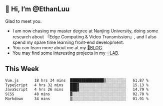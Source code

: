 ## 👋 Hi, I’m @EthanLuu

Glad to meet you.

- I am now chasing my master degree at Nanjing University, doing some research about 「Edge Computing & Video Transmission」, and I also spend my spare time learning front-end development.
- You can learn more about me at my [📝BLOG](https://blog.ethanloo.cn).
- You may find some interesting projects in my [💡LAB](https://lab.ethanloo.cn).

## This Week
<!--START_SECTION:waka-->

```txt
Vue.js       18 hrs 34 mins  ███████████████▒░░░░░░░░░   61.87 %
TypeScript   4 hrs 32 mins   ███▓░░░░░░░░░░░░░░░░░░░░░   15.13 %
JavaScript   4 hrs 26 mins   ███▓░░░░░░░░░░░░░░░░░░░░░   14.79 %
SCSS         48 mins         ▓░░░░░░░░░░░░░░░░░░░░░░░░   02.70 %
Markdown     34 mins         ▒░░░░░░░░░░░░░░░░░░░░░░░░   01.91 %
```

<!--END_SECTION:waka-->
